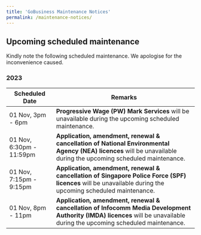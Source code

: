 ```yaml
---
title: 'GoBusiness Maintenance Notices'
permalink: /maintenance-notices/
---
```


## Upcoming scheduled maintenance

Kindly note the following scheduled maintenance. We apologise for the inconvenience caused.

### 2023 

| **Scheduled Date** | **Remarks** |  
|  -----------   |----------
| 01 Nov, 3pm - 6pm | **Progressive Wage (PW) Mark Services** will be unavailable during the upcoming scheduled maintenance. | 
| 01 Nov, 6:30pm - 11:59pm | **Application, amendment, renewal & cancellation of National Environmental Agency (NEA) licences** will be unavailable during the upcoming scheduled maintenance. |    
| 01 Nov, 7:15pm - 9:15pm | **Application, amendment, renewal & cancellation of Singapore Police Force (SPF) licences** will be unavailable during the upcoming scheduled maintenance. | 
| 01 Nov, 8pm - 11pm | **Application, amendment, renewal & cancellation of Infocomm Media Development Authority (IMDA) licences** will be unavailable during the upcoming scheduled maintenance. |     
   

<script src="/jquery/jquery.min.js"></script>
<script src="/jquery/resize-tables.js"></script>
